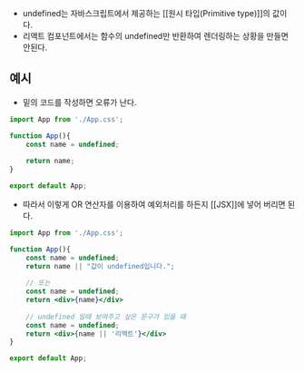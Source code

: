 - undefined는 자바스크립트에서 제공하는 [[원시 타입(Primitive type)]]의 값이다.
- 리액트 컴포넌트에서는 함수의 undefined만 반환하여 렌더링하는 상황을 만들면 안된다.

## 예시

- 밑의 코드를 작성하면 오류가 난다.

```jsx
import App from './App.css';

function App(){
	const name = undefined;
	
	return name;
}

export default App;
```

- 따라서 이렇게 OR 연산자를 이용하여 예외처리를 하든지 [[JSX]]에 넣어 버리면 된다.

```jsx
import App from './App.css';

function App(){
	const name = undefined;
	return name || "값이 undefined입니다.";
	
	// 또는
	const name = undefined;
	return <div>{name}</div>
	
	// undefined 일때 보여주고 싶은 문구가 있을 때
	const name = undefined;
	return <div>{name || '리액트'}</div>
}

export default App;
```